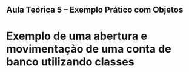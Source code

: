 ## Aula Teórica 5 – Exemplo Prático com Objetos

# Exemplo de uma abertura e movimentaçào de uma conta de banco utilizando classes 
